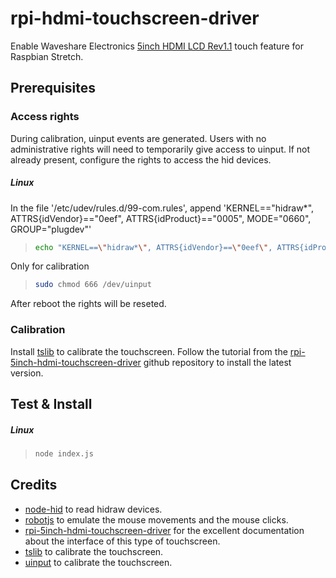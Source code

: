# rpi-hdmi-touchscreen-driver
Enable Waveshare Electronics [5inch HDMI LCD Rev1.1](https://www.waveshare.com/wiki/5inch_HDMI_LCD_(B)) touch feature for Raspbian Stretch.

## Prerequisites

### Access rights

During calibration, uinput events are generated. Users with no administrative rights will need to temporarily give access to uinput.
If not already present, configure the rights to access the hid devices.

##### Linux
In the file '/etc/udev/rules.d/99-com.rules', append 'KERNEL=="hidraw*", ATTRS{idVendor}=="0eef", ATTRS{idProduct}=="0005", MODE="0660", GROUP="plugdev"'
>```bash
>echo "KERNEL==\"hidraw*\", ATTRS{idVendor}==\"0eef\", ATTRS{idProduct}==\"0005\", MODE=\"0660\", GROUP=\"plugdev\"" >> /etc/udev/rules.d/99-com.rules
>```

Only for calibration
>```bash
>sudo chmod 666 /dev/uinput
>```

After reboot the rights will be reseted.

### Calibration

Install [tslib](https://github.com/kergoth/tslib) to calibrate the touchscreen. Follow the tutorial from the [rpi-5inch-hdmi-touchscreen-driver](https://github.com/saper-2/rpi-5inch-hdmi-touchscreen-driver#3-install-tslib) github repository to install the latest version.

## Test & Install

##### Linux
>```bash
>node index.js
>```

## Credits
* [node-hid](https://github.com/node-hid/node-hid) to read hidraw devices.
* [robotjs](https://github.com/octalmage/robotjs) to emulate the mouse movements and the mouse clicks. 
* [rpi-5inch-hdmi-touchscreen-driver](https://github.com/saper-2/rpi-5inch-hdmi-touchscreen-driver) for the excellent documentation about the interface of this type of touchscreen.
* [tslib](https://github.com/kergoth/tslib) to calibrate the touchscreen.
* [uinput](https://github.com/santigimeno/node-uinput) to calibrate the touchscreen.
